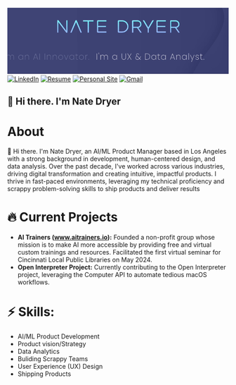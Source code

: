 ![Header Image](https://github.com/nate-dryer/nate-dryer/blob/main/GIF_3)
[![LinkedIn](https://img.shields.io/badge/LinkedIn-natedryer-0A66C2?style=for-the-badge&logo=linkedin&logoColor=white)](https://www.linkedin.com/in/natedryer)
[![Resume](https://img.shields.io/badge/Resume-View-brightgreen?style=for-the-badge&logo=read-the-docs&logoColor=white)](https://registry.jsonresume.org/natedryer?theme=macchiato)
[![Personal Site](https://img.shields.io/badge/Website-natedryer.com-FF5722?style=for-the-badge&logo=google-chrome&logoColor=white)](https://www.natedryer.com)
[![Gmail](https://img.shields.io/badge/Gmail-Contact_Me-D14836?style=for-the-badge&logo=gmail&logoColor=white)](mailto:nate@natedryer.com)

<h2> 👋 Hi there. I'm Nate Dryer</h2> 

# About
👋 Hi there. I'm Nate Dryer, an AI/ML Product Manager based in Los Angeles with a strong background in development, human-centered design, and data analysis. Over the past decade, I've worked across various industries, driving digital transformation and creating intuitive, impactful products. I thrive in fast-paced environments, leveraging my technical proficiency and scrappy problem-solving skills to ship products and deliver results

# 🔥 Current Projects
- **AI Trainers (www.aitrainers.io):** Founded a non-profit group whose mission is to make AI more accessible by providing free and virtual custom trainings and resources. Facilitated the first virtual seminar for Cincinnati Local Public Libraries on May 2024.
- **Open Interpreter Project:** Currently contributing to the Open Interpreter project, leveraging the Computer API to automate tedious macOS workflows.

# ⚡ Skills:
- AI/ML Product Development
- Product vision/Strategy 
- Data Analytics
- Buliding Scrappy Teams
- User Experience (UX) Design
- Shipping Products
